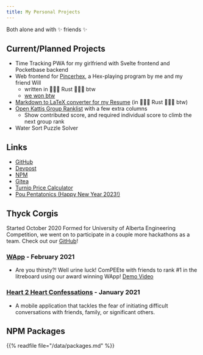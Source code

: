 ```yaml
---
title: My Personal Projects
---
```


Both alone and with :sparkles: friends :sparkles:

## Current/Planned Projects<a name="planned"></a>

- Time Tracking PWA for my girlfriend with Svelte frontend and Pocketbase backend
- Web frontend for [Pincerhex](https://devpost.com/software/pincerhex), a Hex-playing program by me and my friend Will
  - written in 🦀🦀🦀 Rust 🦀🦀🦀 btw
  - [we won
    btw](https://github.com/UndergraduateArtificialIntelligenceClub/hex-tournament-2023-submissions/blob/main/games/results.md)
- [Markdown to LaTeX converter for my Resume](https://github.com/cbebe/charlesancheta.com/tree/master/resume) (in 🦀🦀🦀 Rust 🦀🦀🦀 btw)
- [Open Kattis Group
  Ranklist](https://open.kattis.com/universities/ualberta.ca) with a few extra
  columns
  - Show contributed score, and required individual score to climb the next
    group rank
- Water Sort Puzzle Solver

## Links

- [GitHub](https://github.com/cbebe)
- [Devpost](https://devpost.com/charlesancheta)
- [NPM](https://npmjs.com/~cbebe)
- [Gitea](https://git.thyck.top/)
- [Turnip Price Calculator](/turnip)
- [Pou Pentatonics (Happy New Year 2023!)](/post/pou)

## Thyck Corgis

Started October 2020 Formed for University of Alberta Engineering Competition, we went on to participate in a couple
more hackathons as a team. Check out our [GitHub](https://github.com/thyckcorgis)!

### [WApp](https://devpost.com/software/wapp) - February 2021

- Are you thirsty?! Well urine luck! ComPEEte with friends to rank #1 in the litreboard using our award winning WApp!
  [Demo Video](https://youtu.be/BXuvQGEnreE)

### [Heart 2 Heart Confessations](https://devpost.com/software/heart-2-heart) - January 2021

- A mobile application that tackles the fear of initiating difficult conversations with friends, family, or significant
  others.

## NPM Packages

{{% readfile file="/data/packages.md" %}}
